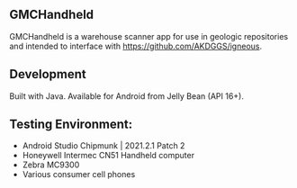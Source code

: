 ## GMCHandheld
GMCHandheld is a warehouse scanner app for use in geologic repositories and intended to interface with https://github.com/AKDGGS/igneous.

## Development
Built with Java.  Available for Android from Jelly Bean (API 16+).  

## Testing Environment:
* Android Studio Chipmunk | 2021.2.1 Patch 2
* Honeywell Intermec CN51 Handheld computer
* Zebra MC9300
* Various consumer cell phones
